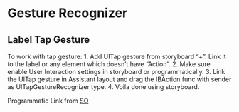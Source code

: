 # Gesture Recognizer

## Label Tap Gesture

To work with tap gesture: 1. Add UITap gesture from storyboard “+”. Link it to the label or any element which doesn’t have “Action”. 2. Make sure enable User Interaction settings in storyboard or programmatically. 3. Link the UITap gesture in Assistant layout and drag the IBAction func with sender as UITapGestureRecognizer type. 4. Voila done using storyboard.

Programmatic Link from [SO](https://stackoverflow.com/questions/27064687/adding-tapgesturerecognizer-to-uilabel-in-swift)


